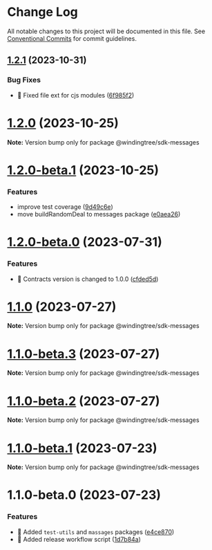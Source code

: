 # Change Log

All notable changes to this project will be documented in this file.
See [Conventional Commits](https://conventionalcommits.org) for commit guidelines.

## [1.2.1](https://github.com/windingtree/sdk/compare/@windingtree/sdk-messages@1.2.0...@windingtree/sdk-messages@1.2.1) (2023-10-31)


### Bug Fixes

* 🐛 Fixed file ext for cjs modules ([6f985f2](https://github.com/windingtree/sdk/commit/6f985f2a6b076abdf145176d5036fe89267f2c5a))





# [1.2.0](https://github.com/windingtree/sdk/compare/@windingtree/sdk-messages@1.2.0-beta.1...@windingtree/sdk-messages@1.2.0) (2023-10-25)

**Note:** Version bump only for package @windingtree/sdk-messages





# [1.2.0-beta.1](https://github.com/windingtree/sdk/compare/@windingtree/sdk-messages@1.2.0-beta.0...@windingtree/sdk-messages@1.2.0-beta.1) (2023-10-25)


### Features

* improve test coverage ([9d49c6e](https://github.com/windingtree/sdk/commit/9d49c6e2e172cce2c6eb320a3f0e4b097d8e83a8))
* move buildRandomDeal to messages package ([e0aea26](https://github.com/windingtree/sdk/commit/e0aea265f62cd5ca91b259c6f683a596ceb3ddd4))





# [1.2.0-beta.0](https://github.com/windingtree/sdk/compare/@windingtree/sdk-messages@1.1.0...@windingtree/sdk-messages@1.2.0-beta.0) (2023-07-31)

### Features

- 🎸 Contracts version is changed to 1.0.0 ([cfded5d](https://github.com/windingtree/sdk/commit/cfded5d7ade0058f62db2284474d169edf3dc273))

# [1.1.0](https://github.com/windingtree/sdk/compare/@windingtree/sdk-messages@1.1.0-beta.3...@windingtree/sdk-messages@1.1.0) (2023-07-27)

**Note:** Version bump only for package @windingtree/sdk-messages

# [1.1.0-beta.3](https://github.com/windingtree/sdk/compare/@windingtree/sdk-messages@1.1.0-beta.2...@windingtree/sdk-messages@1.1.0-beta.3) (2023-07-27)

**Note:** Version bump only for package @windingtree/sdk-messages

# [1.1.0-beta.2](https://github.com/windingtree/sdk/compare/@windingtree/sdk-messages@1.1.0-beta.1...@windingtree/sdk-messages@1.1.0-beta.2) (2023-07-27)

**Note:** Version bump only for package @windingtree/sdk-messages

# [1.1.0-beta.1](https://github.com/windingtree/sdk/compare/@windingtree/sdk-messages@1.1.0-beta.0...@windingtree/sdk-messages@1.1.0-beta.1) (2023-07-23)

**Note:** Version bump only for package @windingtree/sdk-messages

# 1.1.0-beta.0 (2023-07-23)

### Features

- 🎸 Added `test-utils` and `massages` packages ([e4ce870](https://github.com/windingtree/sdk/commit/e4ce8700bc488db01e507db543dbd85ceb89a77e))
- 🎸 Added release workflow script ([1d7b84a](https://github.com/windingtree/sdk/commit/1d7b84a3623848c449522c0bb2af2c5f114c8a0a))
